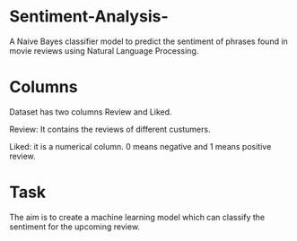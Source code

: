 # Sentiment-Analysis-
A Naive Bayes classifier model to predict the sentiment of phrases found in movie reviews using Natural Language Processing.

# Columns

Dataset has two columns Review and Liked.

Review: It contains the reviews of different custumers.

Liked: it is a numerical column. 0 means negative and 1 means positive review.


# Task
The aim is to create a machine learning model which can classify the sentiment for the upcoming review.
